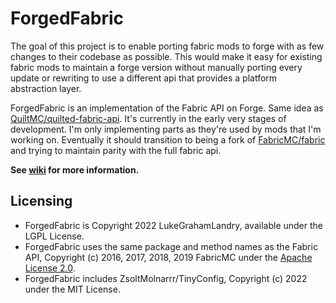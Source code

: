 # ForgedFabric

The goal of this project is to enable porting fabric mods to forge with as few changes to their codebase as possible. This would make it easy for existing fabric mods to maintain a forge version without manually porting every update or rewriting to use a different api that provides a platform abstraction layer.

ForgedFabric is an implementation of the Fabric API on Forge. Same idea as [QuiltMC/quilted-fabric-api](https://github.com/QuiltMC/quilted-fabric-api). It's currently in the early very stages of development. I'm only implementing parts as they're used by mods that I'm working on. Eventually it should transition to being a fork of [FabricMC/fabric](https://github.com/FabricMC/fabric) and trying to maintain parity with the full fabric api.

**See [wiki](https://github.com/LukeGrahamLandry/ForgedFabric/wiki) for more information.**

## Licensing

- ForgedFabric is Copyright 2022 LukeGrahamLandry, available under the LGPL License.
- ForgedFabric uses the same package and method names as the Fabric API, Copyright (c) 2016, 2017, 2018, 2019 FabricMC under the [Apache License 2.0](https://github.com/FabricMC/fabric/blob/1.19.2/LICENSE). 
- ForgedFabric includes ZsoltMolnarrr/TinyConfig, Copyright (c) 2022 under the MIT License.
